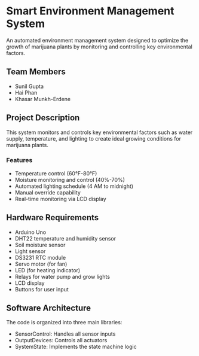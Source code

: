 # Smart Environment Management System

An automated environment management system designed to optimize the growth of marijuana plants by monitoring and controlling key environmental factors.

## Team Members
- Sunil Gupta
- Hai Phan
- Khasar Munkh-Erdene

## Project Description
This system monitors and controls key environmental factors such as water supply, temperature, and lighting to create ideal growing conditions for marijuana plants.

### Features
- Temperature control (60°F-80°F)
- Moisture monitoring and control (40%-70%)
- Automated lighting schedule (4 AM to midnight)
- Manual override capability
- Real-time monitoring via LCD display

## Hardware Requirements
- Arduino Uno
- DHT22 temperature and humidity sensor
- Soil moisture sensor
- Light sensor
- DS3231 RTC module
- Servo motor (for fan)
- LED (for heating indicator)
- Relays for water pump and grow lights
- LCD display
- Buttons for user input

## Software Architecture
The code is organized into three main libraries:
- SensorControl: Handles all sensor inputs
- OutputDevices: Controls all actuators
- SystemState: Implements the state machine logic